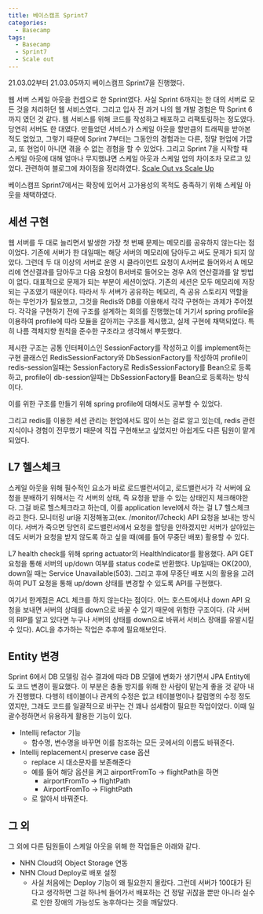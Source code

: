 ```yaml
---
title: 베이스캠프 Sprint7
categories:
  - Basecamp
tags:
  - Basecamp
  - Sprint7
  - Scale out
---
```


21.03.02부터 21.03.05까지 베이스캠프 Sprint7을 진행했다.

웹 서버 스케일 아웃을 컨셉으로 한 Sprint였다. 사실 Sprint 6까지는 한 대의 서버로 모든 것을 처리하던 웹 서비스였다. 그리고 입사 전 과거 나의 웹 개발 경험은 딱 Sprint 6까지 였던 것 같다. 웹 서비스를 위해 코드를 작성하고 배포하고 리팩토링하는 정도였다. 당연히 서버도 한 대였다. 만들었던 서비스가 스케일 아웃을 할만큼의 트래픽을 받아본 적도 없었고, 그렇기 때문에 Sprint 7부터는 그동안의 경험과는 다른, 정말 현업에 가깝고, 또 현업이 아니면 겪을 수 없는 경험을 할 수 있었다. 그리고 Sprint 7을 시작할 때 스케일 아웃에 대해 얼마나 무지했냐면 스케일 아웃과 스케일 업의 차이조차 모르고 있었다. 관련하여 블로그에 차이점을 정리하였다. [Scale Out vs Scale Up](https://dreamsh19.github.io/server/Scale-Out%EA%B3%BC-Scale-Up/)

베이스캠프 Sprint7에서는 확장에 있어서 고가용성의 목적도 충족하기 위해 스케일 아웃을 채택하였다.



## 세션 구현

웹 서버를 두 대로 늘리면서 발생한 가장 첫 번째 문제는 메모리를 공유하지 않는다는 점이었다. 기존에 서버가 한 대일때는 해당 서버의 메모리에 담아두고 써도 문제가 되지 않았다. 그런데 두 대 이상의 서버로 운영 시 클라이언트 요청이 A서버로 들어와서 A 메모리에 연산결과를 담아두고 다음 요청이 B서버로 들어오는 경우 A의 연산결과를 알 방법이 없다. 대표적으로 문제가 되는 부분이 세션이었다. 기존의 세션은 모두 메모리에 저장되는 구조였기 때문이다. 따라서 두 서버가 공유하는 메모리, 즉 공유 스토리지 역할을 하는 무언가가 필요했고, 그것을 Redis와 DB를 이용해서 각각 구현하는 과제가 주어졌다. 각각을 구현하기 전에 구조를 설계하는 회의를 진행했는데 거기서 spring profile을 이용하여 profile에 따라 모듈을 갈아끼는 구조를 제시했고, 실제 구현에 채택되었다. 특히 나름 객체지향 원칙을 준수한 구조라고 생각해서 뿌듯했다.

제시한 구조는 공통 인터페이스인 SessionFactory를 작성하고 이를 implement하는 구현 클래스인 RedisSessionFactory와 DbSessionFactory를 작성하여 profile이 redis-session일때는 SessionFactory로 RedisSessionFactory를 Bean으로 등록하고, profile이 db-session일때는 DbSessionFactory를 Bean으로 등록하는 방식이다. 

이를 위한 구조를 만들기 위해 spring profile에 대해서도 공부할 수 있었다. 

그리고 redis를 이용한 세션 관리는 현업에서도 많이 쓰는 걸로 알고 있는데, redis 관련 지식이나 경험이 전무했기 때문에 직접 구현해보고 싶었지만 아쉽게도 다른 팀원이 맡게 되었다. 



## L7 헬스체크

스케일 아웃을 위해 필수적인 요소가 바로 로드밸런서이고, 로드밸런서가 각 서버에 요청을 분배하기 위해서는 각 서버의 상태, 즉 요청을 받을 수 있는 상태인지 체크해야한다. 그걸 바로 헬스체크라고 하는데, 이를 application level에서 하는 걸 L7 헬스체크라고 한다. 모니터링 url을 지정해놓고(ex. /monitor/l7check) API 요청을 보내는 방식이다. 서버가 죽으면 당연히 로드밸런서에서 요청을 할당을 안하겠지만 서버가 살아있는데도 서버가 요청을 받지 않도록 하고 싶을 때(예를 들어 무중단 배포) 활용할 수 있다. 

L7 health check를 위해 spring actuator의 HealthIndicator를 활용했다. API GET 요청을 통해 서버의 up/down 여부를 status code로 반환했다. Up일때는 OK(200), down일 때는 Service Unavailable(503). 그리고 후에 무중단 배포 시의 활용을 고려하여 PUT 요청을 통해 up/down 상태를 변경할 수 있도록 API를 구현했다. 

여기서 한계점은 ACL 체크를 하지 않는다는 점이다. 어느 호스트에서나 down API 요청을 보내면 서버의 상태를 down으로 바꿀 수 있기 때문에 위험한 구조이다. (각 서버의 RIP를 알고 있다면 누구나 서버의 상태를 down으로 바꿔서 서비스 장애를 유발시킬 수 있다). ACL을 추가하는 작업은 추후에 필요해보인다. 

 

## Entity 변경

Sprint 6에서 DB 모델링 검수 결과에 따라 DB 모델에 변화가 생기면서 JPA Entity에도 코드 변경이 필요했다. 이 부분은 충돌 방지를 위해 한 사람이 맡는게 좋을 것 같아 내가 진행했다. 다행히 테이블이나 관계의 수정은 없고 테이블명이나 칼럼명의 수정 정도였지만, 그래도 코드를 일괄적으로 바꾸는 건 꽤나 섬세함이 필요한 작업이었다. 이때 일괄수정하면서 유용하게 활용한 기능이 있다. 

- Intellij refactor 기능
  - 함수명, 변수명을 바꾸면 이를 참조하는 모든 곳에서의 이름도 바꿔준다. 
- Intellij replacement시 preserve case 옵션
  - replace 시 대소문자를 보존해준다
  - 예를 들어 해당 옵션을 켜고 airportFromTo -> flightPath을 하면
    - airportFromTo -> flightPath
    - AirportFromTo -> FlightPath
  - 로 알아서 바꿔준다.



## 그 외

그 외에 다른 팀원들이 스케일 아웃을 위해 한 작업들은 아래와 같다.

- NHN Cloud의 Object Storage 연동
- NHN Cloud Deploy로 배포 설정
  - 사실 처음에는 Deploy 기능이 왜 필요한지 몰랐다. 그런데 서버가 100대가 된다고 생각하면 그걸 하나씩 들어가서 배포하는 건 정말 귀찮을 뿐만 아니라 실수로 인한 장애의 가능성도 농후하다는 것을 깨달았다. 

